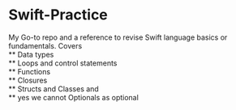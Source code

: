 # Swift-Practice
My Go-to repo and a reference to revise Swift language basics or fundamentals. Covers <br/>
** Data types <br/>
** Loops and control statements<br/>
** Functions<br/>
** Closures <br/>
** Structs and Classes and <br/>
** yes we cannot Optionals as optional
